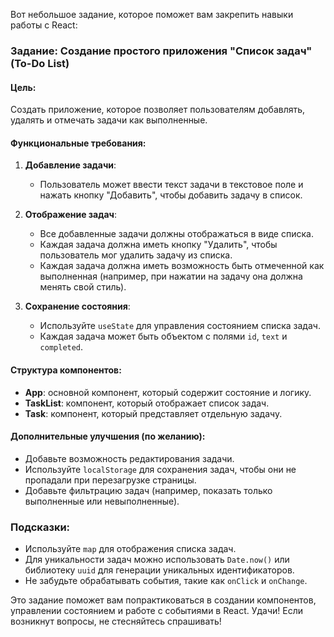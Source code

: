 Вот небольшое задание, которое поможет вам закрепить навыки работы с React:

### Задание: Создание простого приложения "Список задач" (To-Do List)

#### Цель:
Создать приложение, которое позволяет пользователям добавлять, удалять и отмечать задачи как выполненные.

#### Функциональные требования:
1. **Добавление задачи**:
   - Пользователь может ввести текст задачи в текстовое поле и нажать кнопку "Добавить", чтобы добавить задачу в список.

2. **Отображение задач**:
   - Все добавленные задачи должны отображаться в виде списка.
   - Каждая задача должна иметь кнопку "Удалить", чтобы пользователь мог удалить задачу из списка.
   - Каждая задача должна иметь возможность быть отмеченной как выполненная (например, при нажатии на задачу она должна менять свой стиль).

3. **Сохранение состояния**:
   - Используйте `useState` для управления состоянием списка задач.
   - Каждая задача может быть объектом с полями `id`, `text` и `completed`.

#### Структура компонентов:
- **App**: основной компонент, который содержит состояние и логику.
- **TaskList**: компонент, который отображает список задач.
- **Task**: компонент, который представляет отдельную задачу.

#### Дополнительные улучшения (по желанию):
- Добавьте возможность редактирования задачи.
- Используйте `localStorage` для сохранения задач, чтобы они не пропадали при перезагрузке страницы.
- Добавьте фильтрацию задач (например, показать только выполненные или невыполненные).

### Подсказки:
- Используйте `map` для отображения списка задач.
- Для уникальности задач можно использовать `Date.now()` или библиотеку `uuid` для генерации уникальных идентификаторов.
- Не забудьте обрабатывать события, такие как `onClick` и `onChange`.

Это задание поможет вам попрактиковаться в создании компонентов, управлении состоянием и работе с событиями в React. Удачи! Если возникнут вопросы, не стесняйтесь спрашивать!
